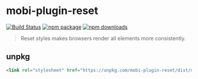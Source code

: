 # mobi-plugin-reset

[![Build Status](https://img.shields.io/travis/mobi-css/mobi-plugin-reset.svg)](https://travis-ci.org/mobi-css/mobi-plugin-reset) [![npm package](https://img.shields.io/npm/v/mobi-plugin-reset.svg)](https://www.npmjs.org/package/mobi-plugin-reset) [![npm downloads](http://img.shields.io/npm/dm/mobi-plugin-reset.svg)](https://www.npmjs.org/package/mobi-plugin-reset) 

> Reset styles makes browsers render all elements more consistently.

## unpkg

```html
<link rel="stylesheet" href="https://unpkg.com/mobi-plugin-reset/dist/mobi-plugin-reset.min.css" />
```
